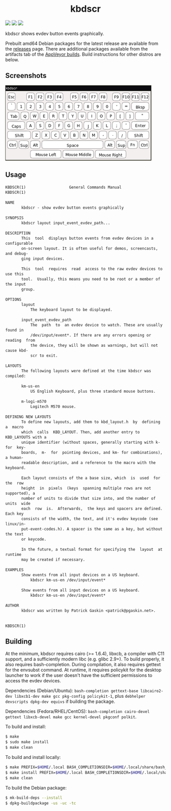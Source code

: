 <h1 align="center">kbdscr</h1>

[![](https://img.shields.io/github/v/release/pgaskin/kbdscr)](https://github.com/pgaskin/kbdscr/releases/latest) [![](https://img.shields.io/drone/build/pgaskin/kbdscr/master)](https://cloud.drone.io/pgaskin/kbdscr) [![](https://img.shields.io/appveyor/ci/pgaskin/kbdscr/master?label=appveyor%20build)](https://ci.appveyor.com/project/pgaskin/kbdscr/branch/master)

kbdscr shows evdev button events graphically.

Prebuilt amd64 Debian packages for the latest release are available from the [releases](https://github.com/pgaskin/kbdscr/releases) page. There are additional packages available from the artifacts tab of the [AppVeyor builds](https://ci.appveyor.com/project/pgaskin/kbdscr/branch/master). Build instructions for other distros are below.

## Screenshots
![](docs/screenshot_km-us-en.png)

## Usage

```
KBDSCR(1)                   General Commands Manual                  KBDSCR(1)

NAME
       kbdscr - show evdev button events graphically

SYNOPSIS
       kbdscr layout input_event_evdev_path...

DESCRIPTION
       This  tool  displays button events from evdev devices in a configurable
       on-screen layout. It is often useful for demos, screencasts, and debug‐
       ging input devices.

       This  tool  requires  read  access to the raw evdev devices to use this
       tool.  Usually, this means you need to be root or a member of the input
       group.

OPTIONS
       layout
           The keyboard layout to be displayed.

       input_event_evdev_path
           The  path  to  an evdev device to watch. These are usually found in
           /dev/input/event*. If there are any errors opening or reading  from
           the device, they will be shown as warnings, but will not cause kbd‐
           scr to exit.

LAYOUTS
       The following layouts were defined at the time kbdscr was compiled:

       km-us-en
           US English Keyboard, plus three standard mouse buttons.

       m-logi-m570
           Logitech M570 mouse.

DEFINING NEW LAYOUTS
       To define new layouts, add them to kbd_layout.h  by  defining  a  macro
       which  calls  KBD_LAYOUT. Then, add another entry to KBD_LAYOUTS with a
       unique identifier (without spaces, generally starting with k- for  key‐
       boards,  m-  for  pointing devices, and km- for combinations), a human-
       readable description, and a reference to the macro with the keyboard.

       Each layout consists of the a base size, which  is  used  for  the  row
       height  in  pixels  (keys  spanning multiple rows are not supported), a
       number of units to divide that size into, and the number of units  wide
       each  row  is.  Afterwards,  the keys and spacers are defined. Each key
       consists of the width, the text, and it's evdev keycode (see  linux/in‐
       put-event-codes.h). A spacer is the same as a key, but without the text
       or keycode.

       In the future, a textual format for specifying the  layout  at  runtime
       may be created if necessary.

EXAMPLES
       Show events from all input devices on a US keyboard.
           kbdscr km-us-en /dev/input/event*

       Show events from all input devices on a US keyboard.
           kbdscr km-us-en /dev/input/event*

AUTHOR
       kbdscr was written by Patrick Gaskin <patrick@pgaskin.net>.

                                                                     KBDSCR(1)
```

## Building

At the minimum, kbdscr requires cairo (>= 1.6.4), libxcb, a compiler with C11 support, and a sufficiently modern libc (e.g. glibc 2.9+). To build properly, it also requires bash-completion. During compilation, it also requires gettext for the envsubst command. At runtime, it requires policykit for the desktop launcher to work if the user doesn't have the sufficient permissions to access the evdev devices.

Dependencies (Debian/Ubuntu): `bash-completion gettext-base libcairo2-dev libxcb1-dev make gcc pkg-config policykit-1`, plus `debhelper devscripts dpkg-dev equivs` if building the package.

Dependencies (Fedora/RHEL/CentOS): `bash-completion cairo-devel gettext libxcb-devel make gcc kernel-devel pkgconf polkit`.

To build and install:

```sh
$ make
$ sudo make install
$ make clean
```

To build and install locally:
```sh
$ make PREFIX=$HOME/.local BASH_COMPLETIONSDIR=$HOME/.local/share/bash_completion/completions POLKIT_ACTIONSDIR=
$ make install PREFIX=$HOME/.local BASH_COMPLETIONSDIR=$HOME/.local/share/bash_completion/completions POLKIT_ACTIONSDIR=
$ make clean
```

To build the Debian package:

```sh
$ mk-build-deps --install
$ dpkg-buildpackage -us -uc -tc
```
